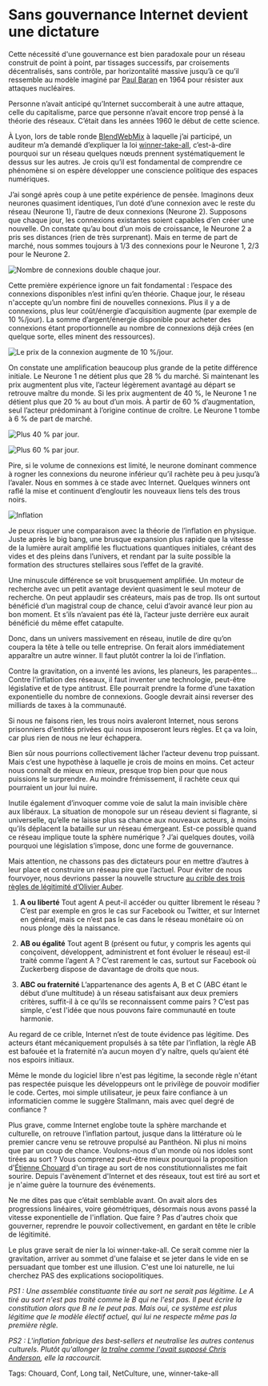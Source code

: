 # Sans gouvernance Internet devient une dictature

Cette nécessité d'une gouvernance est bien paradoxale pour un réseau construit de point à point, par tissages successifs, par croisements décentralisés, sans contrôle, par horizontalité massive jusqu’à ce qu’il ressemble au modèle imaginé par [Paul Baran](http://en.wikipedia.org/wiki/Paul_Baran) en 1964 pour résister aux attaques nucléaires.

Personne n’avait anticipé qu’Internet succomberait à une autre attaque, celle du capitalisme, parce que personne n’avait encore trop pensé à la théorie des réseaux. C’était dans les années 1960 le début de cette science.

À Lyon, lors de table ronde [BlendWebMix](http://www.blendwebmix.com/) à laquelle j’ai participé, un auditeur m’a demandé d’expliquer la loi [winner-take-all](http://en.wikipedia.org/wiki/Winner-take-all), c’est-à-dire pourquoi sur un réseau quelques nœuds prennent systématiquement le dessus sur les autres. Je crois qu’il est fondamental de comprendre ce phénomène si on espère développer une conscience politique des espaces numériques.

J’ai songé après coup à une petite expérience de pensée. Imaginons deux neurones quasiment identiques, l’un doté d’une connexion avec le reste du réseau (Neurone 1), l’autre de deux connexions (Neurone 2). Supposons que chaque jour, les connexions existantes soient capables d’en créer une nouvelle. On constate qu’au bout d’un mois de croissance, le Neurone 2 a pris ses distances (rien de très surprenant). Mais en terme de part de marché, nous sommes toujours à 1/3 des connexions pour le Neurone 1, 2/3 pour le Neurone 2.

![Nombre de connexions double chaque jour.](http://blog.tcrouzet.comhttps://tcrouzet.com/images_tc/2014/11/graph1.png)

Cette première expérience ignore un fait fondamental : l’espace des connexions disponibles n’est infini qu’en théorie. Chaque jour, le réseau n'accepte qu’un nombre fini de nouvelles connexions. Plus il y a de connexions, plus leur coût/énergie d’acquisition augmente (par exemple de 10 %/jour). La somme d’argent/énergie disponible pour acheter des connexions étant proportionnelle au nombre de connexions déjà crées (en quelque sorte, elles minent des ressources).

![Le prix de la connexion augmente de 10 %/jour.](http://blog.tcrouzet.comhttps://tcrouzet.com/images_tc/2014/11/graph2.png)

On constate une amplification beaucoup plus grande de la petite différence initiale. Le Neurone 1 ne détient plus que 28 % du marché. Si maintenant les prix augmentent plus vite, l’acteur légèrement avantagé au départ se retrouve maître du monde. Si les prix augmentent de 40 %, le Neurone 1 ne détient plus que 20 % au bout d’un mois. À partir de 60 % d’augmentation, seul l’acteur prédominant à l’origine continue de croître. Le Neurone 1 tombe à 6 % de part de marché.

![Plus 40 % par jour.](http://blog.tcrouzet.comhttps://tcrouzet.com/images_tc/2014/11/graph3.png)

![Plus 60 % par jour.](http://blog.tcrouzet.comhttps://tcrouzet.com/images_tc/2014/11/graph4.png)

Pire, si le volume de connexions est limité, le neurone dominant commence à rogner les connexions du neurone inférieur qu’il rachète peu à peu jusqu’à l’avaler. Nous en sommes à ce stade avec Internet. Quelques winners ont raflé la mise et continuent d’engloutir les nouveaux liens tels des trous noirs.

![Inflation](http://blog.tcrouzet.comhttps://tcrouzet.com/images_tc/2014/11/inflation-600x557.jpg)

Je peux risquer une comparaison avec la théorie de l’inflation en physique. Juste après le big bang, une brusque expansion plus rapide que la vitesse de la lumière aurait amplifié les fluctuations quantiques initiales, créant des vides et des pleins dans l’univers, et rendant par la suite possible la formation des structures stellaires sous l’effet de la gravité.

Une minuscule différence se voit brusquement amplifiée. Un moteur de recherche avec un petit avantage devient quasiment le seul moteur de recherche. On peut applaudir ses créateurs, mais pas de trop. Ils ont surtout bénéficié d’un magistral coup de chance, celui d’avoir avancé leur pion au bon moment. Et s’ils n’avaient pas été là, l’acteur juste derrière eux aurait bénéficié du même effet catapulte.

Donc, dans un univers massivement en réseau, inutile de dire qu’on coupera la tête à telle ou telle entreprise. On ferait alors immédiatement apparaître un autre winner. Il faut plutôt contrer la loi de l’inflation.

Contre la gravitation, on a inventé les avions, les planeurs, les parapentes… Contre l’inflation des réseaux, il faut inventer une technologie, peut-être législative et de type antitrust. Elle pourrait prendre la forme d’une taxation exponentielle du nombre de connexions. Google devrait ainsi reverser des milliards de taxes à la communauté.

Si nous ne faisons rien, les trous noirs avaleront Internet, nous serons prisonniers d’entités privées qui nous imposeront leurs règles. Et ça va loin, car plus rien de nous ne leur échappera.

Bien sûr nous pourrions collectivement lâcher l’acteur devenu trop puissant. Mais c’est une hypothèse à laquelle je crois de moins en moins. Cet acteur nous connaît de mieux en mieux, presque trop bien pour que nous puissions le surprendre. Au moindre frémissement, il rachète ceux qui pourraient un jour lui nuire.

Inutile également d’invoquer comme voie de salut la main invisible chère aux libéraux. La situation de monopole sur un réseau devient si flagrante, si universelle, qu’elle ne laisse plus sa chance aux nouveaux acteurs, à moins qu’ils déplacent la bataille sur un réseau émergeant. Est-ce possible quand ce réseau implique toute la sphère numérique ? J’ai quelques doutes, voilà pourquoi une législation s’impose, donc une forme de gouvernance.

Mais attention, ne chassons pas des dictateurs pour en mettre d’autres à leur place et construire un réseau pire que l’actuel. Pour éviter de nous fourvoyer, nous devrions passer la nouvelle structure [au crible des trois règles de légitimité d’Olivier Auber](http://perspective-numerique.net/wakka.php?wiki=UnManifesteMonnaieP2P).

1. **A ou liberté** Tout agent A peut-il accéder ou quitter librement le réseau ? C’est par exemple en gros le cas sur Facebook ou Twitter, et sur Internet en général, mais ce n’est pas le cas dans le réseau monétaire où on nous plonge dès la naissance.

2. **AB ou égalité** Tout agent B (présent ou futur, y compris les agents qui conçoivent, développent, administrent et font évoluer le réseau) est-il traité comme l’agent A ? C’est rarement le cas, surtout sur Facebook où Zuckerberg dispose de davantage de droits que nous.

3. **ABC ou fraternité** L’appartenance des agents A, B et C (ABC étant le début d’une multitude) à un réseau satisfaisant aux deux premiers critères, suffit-il à ce qu’ils se reconnaissent comme pairs ? C’est pas simple, c'est l'idée que nous pouvons faire communauté en toute harmonie.

Au regard de ce crible, Internet n’est de toute évidence pas légitime. Des acteurs étant mécaniquement propulsés à sa tête par l’inflation, la règle AB est bafouée et la fraternité n’a aucun moyen d’y naître, quels qu’aient été nos espoirs initiaux.

Même le monde du logiciel libre n'est pas légitime, la seconde règle n'étant pas respectée puisque les développeurs ont le privilège de pouvoir modifier le code. Certes, moi simple utilisateur, je peux faire confiance à un informaticien comme le suggère Stallmann, mais avec quel degré de confiance ?

Plus grave, comme Internet englobe toute la sphère marchande et culturelle, on retrouve l’inflation partout, jusque dans la littérature où le premier cancre venu se retrouve propulsé au Panthéon. Ni plus ni moins que par un coup de chance. Voulons-nous d'un monde où nos idoles sont tirées au sort ? Vous comprenez peut-être mieux pourquoi la proposition d'[Étienne Chouard](http://blog.tcrouzet.com/tag/chouard/) d'un tirage au sort de nos constitutionnalistes me fait sourire. Depuis l'avènement d'Internet et des réseaux, tout est tiré au sort et je n'aime guère la tournure des événements.

Ne me dites pas que c’était semblable avant. On avait alors des progressions linéaires, voire géométriques, désormais nous avons passé la vitesse exponentielle de l'inflation. Que faire ? Pas d'autres choix que gouverner, reprendre le pouvoir collectivement, en gardant en tête le crible de légitimité.

Le plus grave serait de nier la loi winner-take-all. Ce serait comme nier la gravitation, arriver au sommet d'une falaise et se jeter dans le vide en se persuadant que tomber est une illusion. C'est une loi naturelle, ne lui cherchez PAS des explications sociopolitiques.

*PS1 : Une assemblée constituante tirée au sort ne serait pas légitime. Le A tiré au sort n'est pas traité comme le B qui ne l'est pas. Il peut écrire la constitution alors que B ne le peut pas. Mais oui, ce système est plus légitime que le modèle électif actuel, qui lui ne respecte même pas la première règle.*

*PS2 : L'inflation fabrique des best-sellers et neutralise les autres contenus culturels. Plutôt qu'allonger [la traîne comme l'avait supposé Chris Anderson](http://blog.tcrouzet.com/tag/long-tail/), elle la raccourcit.*

Tags: Chouard, Conf, Long tail, NetCulture, une, winner-take-all